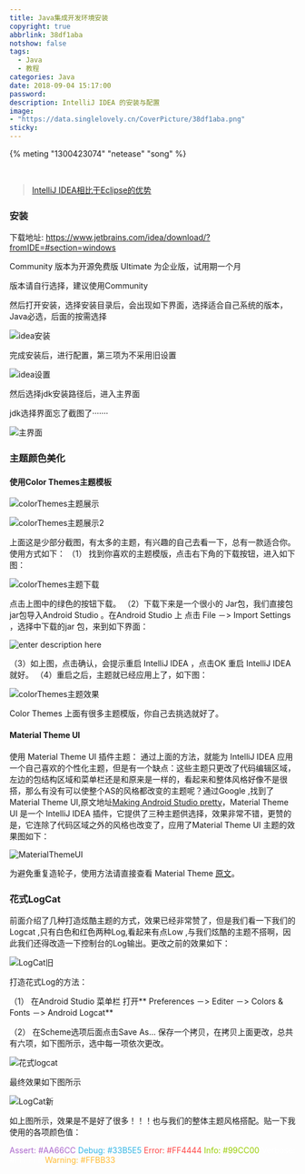 ```yaml
---
title: Java集成开发环境安装
copyright: true
abbrlink: 38df1aba
notshow: false
tags:
  - Java
  - 教程
categories: Java
date: 2018-09-04 15:17:00
password:
description: IntelliJ IDEA 的安装与配置
image:
- "https://data.singlelovely.cn/CoverPicture/38df1aba.png"
sticky:
---
```



{% meting "1300423074" "netease" "song" %}

 &emsp;
 &emsp;
 &emsp;
>[IntelliJ IDEA相比于Eclipse的优势](https://blog.csdn.net/XuNeely/article/details/78943085)


### 安装 

<span id="font-blue">下载地址: </span>https://www.jetbrains.com/idea/download/?fromIDE=#section=windows

Community 版本为开源免费版
Ultimate  为企业版，试用期一个月

<div class="note success"><p>版本请自行选择，建议使用<span id="inline-yellow">Community</span> </p></div>

然后打开安装，选择安装目录后，会出现如下界面，选择适合自己系统的版本，Java必选，后面的按需选择

![idea安装](https://data.singlelovely.cn/xsj/2018/9/4/idea安装.png)

完成安装后，进行配置，第三项为不采用旧设置

![idea设置](https://data.singlelovely.cn/xsj/2018/9/4/idea设置.png)

然后选择jdk安装路径后，进入主界面

jdk选择界面忘了截图了·······

![主界面](https://data.singlelovely.cn/xsj/2018/9/4/idea界面.png)

### 主题颜色美化

#### 使用Color Themes主题模板


![colorThemes主题展示](https://data.singlelovely.cn/xsj/2018/9/4/colorThemes主题展示.png)

![colorThemes主题展示2](https://data.singlelovely.cn/xsj/2018/9/4/colorThemes主题展示2.png)


上面这是少部分截图，有太多的主题，有兴趣的自己去看一下，总有一款适合你。
使用方式如下：
（1） 找到你喜欢的主题模版，点击右下角的下载按钮，进入如下图：

![colorThemes主题下载](https://data.singlelovely.cn/xsj/2018/9/4/colorThemes主题下载.png)

点击上图中的绿色的按钮下载。
（2）下载下来是一个很小的 Jar包，我们直接包jar包导入Android Studio 。在Android Studio 上 点击 File －> Import Settings ，选择中下载的jar 包，来到如下界面：

![enter description here](https://data.singlelovely.cn/xsj/2018/9/4/安装主题.png)

（3）如上图，点击确认，会提示重启 IntelliJ IDEA  ，点击OK 重启 IntelliJ IDEA 就好。
（4）重启之后，主题就已经应用上了，如下图：

![colorThemes主题效果](https://data.singlelovely.cn/xsj/2018/9/4/colorThemes主题效果.png)


Color Themes 上面有很多主题模版，你自己去挑选就好了。

#### Material Theme UI

使用 Material Theme UI 插件主题：
通过上面的方法，就能为 IntelliJ IDEA 应用一个自己喜欢的个性化主题，但是有一个缺点：这些主题只更改了代码编辑区域，左边的包结构区域和菜单栏还是和原来是一样的，看起来和整体风格好像不是很搭，那么有没有可以使整个AS的风格都改变的主题呢？通过Google ,找到了Material Theme UI,原文地址[Making Android Studio pretty](https://meedamian.com/post/deuglifying-android-studio/)，Material Theme UI 是一个 IntelliJ IDEA 插件，它提供了三种主题供选择，效果非常不错，更赞的是，它连除了代码区域之外的风格也改变了，应用了Material Theme UI 主题的效果图如下：
 
![MaterialThemeUI](https://data.singlelovely.cn/xsj/2018/9/4/MaterialThemeUI.png)

为避免重复造轮子，使用方法请直接查看 Material Theme <span id ="font-green">[原文](https://meedamian.com/post/deuglifying-android-studio/)。

### 花式LogCat

前面介绍了几种打造炫酷主题的方式，效果已经非常赞了，但是我们看一下我们的Logcat ,只有白色和红色两种Log,看起来有点Low ,与我们炫酷的主题不搭啊，因此我们还得改造一下控制台的Log输出。更改之前的效果如下：

![LogCat旧](https://data.singlelovely.cn/xsj/2018/9/4/LogCat旧.png)

<p id="div-border-left-purple">打造花式Log的方法：</p>
（1） 在Android Studio 菜单栏 打开** Preferences －> Editer －> Colors & Fonts －> Android Logcat**

（2） 在Scheme选项后面点击Save As... 保存一个拷贝，在拷贝上面更改，总共有六项，如下图所示，选中每一项依次更改。

![花式logcat](https://data.singlelovely.cn/xsj/2018/9/4/花式logcat.png)

最终效果如下图所示

![LogCat新](https://data.singlelovely.cn/xsj/2018/9/4/LogCat新.png)

如上图所示，效果是不是好了很多！！！也与我们的整体主题风格搭配。贴一下我使用的各项颜色值：

<font color = "#AA66CC">Assert: #AA66CC</font>
<font color = "#33B5E5">Debug: #33B5E5</font>
<font color = "#FF4444">Error: #FF4444</font>
<font color = "#99CC00">Info: #99CC00</font>
<font color = "#FFFFFF">Verbose: #FFFFFF</font>
<font color = "#FFBB33">Warning: #FFBB33</font>